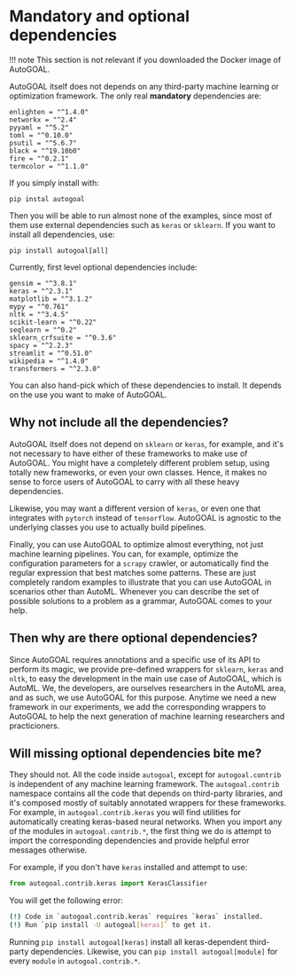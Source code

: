 # Mandatory and optional dependencies

!!! note
    This section is not relevant if you downloaded the Docker image of AutoGOAL.

AutoGOAL itself does not depends on any third-party machine learning or optimization framework. The only real **mandatory** dependencies are:

    enlighten = "^1.4.0"
    networkx = "^2.4"
    pyyaml = "^5.2"
    toml = "^0.10.0"
    psutil = "^5.6.7"
    black = "^19.10b0"
    fire = "^0.2.1"
    termcolor = "^1.1.0"

If you simply install with:

    pip instal autogoal

Then you will be able to run almost none of the examples, since most of them use external dependencies such as `keras` or `sklearn`. If you want to install all dependencies, use:

    pip install autogoal[all]

Currently, first level optional dependencies include:

    gensim = "^3.8.1"
    keras = "^2.3.1"
    matplotlib = "^3.1.2"
    mypy = "^0.761"
    nltk = "^3.4.5"
    scikit-learn = "^0.22"
    seqlearn = "^0.2"
    sklearn_crfsuite = "^0.3.6"
    spacy = "^2.2.3"
    streamlit = "^0.51.0"
    wikipedia = "^1.4.0"
    transformers = "^2.3.0"

You can also hand-pick which of these dependencies to install. It depends on the use you want to make of AutoGOAL.

## Why not include all the dependencies?

AutoGOAL itself does not depend on `sklearn` or `keras`, for example, and it's not necessary to have either of these frameworks to make use of AutoGOAL. You might have a completely different problem setup, using totally new frameworks, or even your own classes. Hence, it makes no sense to force users of AutoGOAL to carry with all these heavy dependencies.

Likewise, you may want a different version of `keras`, or even one that integrates with `pytorch` instead of `tensorflow`. AutoGOAL is agnostic to the underlying classes you use to actually build pipelines.

Finally, you can use AutoGOAL to optimize almost everything, not just machine learning pipelines. You can, for example, optimize the configuration parameters for a `scrapy` crawler, or automatically find the regular expression that best matches some patterns. These are just completely random examples to illustrate that you can use AutoGOAL in scenarios other than AutoML. Whenever you can describe the set of possible solutions to a problem as a grammar, AutoGOAL comes to your help.

## Then why are there optional dependencies?

Since AutoGOAL requires annotations and a specific use of its API to perform its magic, we provide pre-defined wrappers for `sklearn`, `keras` and `nltk`, to easy the development in the main use case of AutoGOAL, which is AutoML. We, the developers, are ourselves researchers in the AutoML area, and as such, we use AutoGOAL for this purpose. Anytime we need a new framework in our experiments, we add the corresponding wrappers to AutoGOAL to help the next generation of machine learning researchers and practicioners.

## Will missing optional dependencies bite me?

They should not. All the code inside `autogoal`, except for `autogoal.contrib` is independent of any machine learning framework. The `autogoal.contrib` namespace contains all the code that depends on third-party libraries, and it's composed mostly of suitably annotated wrappers for these frameworks. For example, in `autogoal.contrib.keras` you will find utilities for automatically creating keras-based neural networks. When you import any of the modules in `autogoal.contrib.*`, the first thing we do is attempt to import the corresponding dependencies and provide helpful error messages otherwise.

For example, if you don't have `keras` installed and attempt to use:

```python
from autogoal.contrib.keras import KerasClassifier
```

You will get the following error:

```bash
(!) Code in `autogoal.contrib.keras` requires `keras` installed.
(!) Run `pip install -U autogoal[keras]` to get it.
```

Running `pip install autogoal[keras]` install all keras-dependent third-party dependencies. Likewise, you can `pip install autogoal[module]` for every `module` in `autogoal.contrib.*`.
